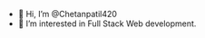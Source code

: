 - 👋 Hi, I’m @Chetanpatil420
- 👀 I’m interested in Full Stack Web development.

<!---
Chetanpatil420/Chetanpatil420 is a ✨ special ✨ repository because its `README.md` (this file) appears on your GitHub profile.
You can click the Preview link to take a look at your changes.
--->
